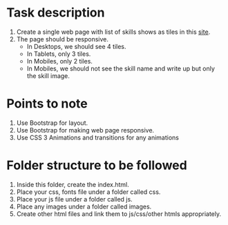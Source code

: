 # Task description

1. Create a single web page with list of skills shows as tiles in this [site](https://tomiik.github.io/responsive-site-practice/). 
2. The page should be responsive. 
    * In Desktops, we should see 4 tiles.
    * In Tablets, only 3 tiles.
    * In Mobiles, only 2 tiles.
    * In Mobiles, we should not see the skill name and write up but only the skill image. 

# Points to note

1. Use Bootstrap for layout.
2. Use Bootstrap for making web page responsive.
2. Use CSS 3 Animations and transitions for any animations 

# Folder structure to be followed
1. Inside this folder, create the index.html.
2. Place your css, fonts file under a folder called css.
3. Place your js file  under a folder called js.
4. Place any images under a folder called images.
5. Create other html files and link them to js/css/other htmls appropriately.
